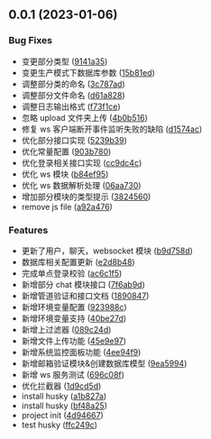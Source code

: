 ## 0.0.1 (2023-01-06)

### Bug Fixes

- 变更部分类型 ([9141a35](https://github.com/ChungQ-make/nest-start/commit/9141a35841fd9aa4cc8dc23da9e13f4b8168f9e9))
- 变更生产模式下数据库参数 ([15b81ed](https://github.com/ChungQ-make/nest-start/commit/15b81ed63bb388961570e8f21213a67ebfce217b))
- 调整部分类的命名 ([3c787ad](https://github.com/ChungQ-make/nest-start/commit/3c787adf2ab6d3e2d64a1202ce68158d2bde7f9f))
- 调整部分文件命名 ([d61a828](https://github.com/ChungQ-make/nest-start/commit/d61a8283a5cc3a4768e67df4be52143b91425004))
- 调整日志输出格式 ([f73f1ce](https://github.com/ChungQ-make/nest-start/commit/f73f1ce8fb299ee79f9d8da1b0ad08e9386e14f6))
- 忽略 upload 文件夹上传 ([4b0b516](https://github.com/ChungQ-make/nest-start/commit/4b0b516c1dcb642a6b7ab071a0ed62ec52529f13))
- 修复 ws 客户端断开事件监听失败的缺陷 ([d1574ac](https://github.com/ChungQ-make/nest-start/commit/d1574ac249beb9a48525b14eb2dee42d5d17fc09))
- 优化部分接口实现 ([5239b39](https://github.com/ChungQ-make/nest-start/commit/5239b398a0c2dcb382eb715cad219c53faf49407))
- 优化常量配置 ([903b780](https://github.com/ChungQ-make/nest-start/commit/903b780b5933c226792b7f09362418b6ee1b9dfc))
- 优化登录相关接口实现 ([cc9dc4c](https://github.com/ChungQ-make/nest-start/commit/cc9dc4cb0ca569ae5ed92c38c7cc4789ca05e4b8))
- 优化 ws 模块 ([b84ef95](https://github.com/ChungQ-make/nest-start/commit/b84ef95e23796e93b68674e438bb1a2e8e8aa3c6))
- 优化 ws 数据解析处理 ([06aa730](https://github.com/ChungQ-make/nest-start/commit/06aa730a8a6099675715a9543b48d282a7efeb9d))
- 增加部分模块的类型提示 ([3824560](https://github.com/ChungQ-make/nest-start/commit/382456095ddd2ad88e6ce540b09cfa4ca0f38677))
- remove js file ([a92a476](https://github.com/ChungQ-make/nest-start/commit/a92a476deac9b2a50d0774fcd6660e5e8bab048c))

### Features

- 更新了用户，聊天，websocket 模块 ([b9d758d](https://github.com/ChungQ-make/nest-start/commit/b9d758db86b3a3c9c87c83695e138fdc2116e283))
- 数据库相关配置更新 ([e2d8b48](https://github.com/ChungQ-make/nest-start/commit/e2d8b48960d57fad5db22e167ea1710e91a5c853))
- 完成单点登录校验 ([ac6c1f5](https://github.com/ChungQ-make/nest-start/commit/ac6c1f56889da909b4b544447ea8fe325532b9a2))
- 新增部分 chat 模块接口 ([7f6ab9d](https://github.com/ChungQ-make/nest-start/commit/7f6ab9d5c9b9c3911a072301db42a9cc501872d5))
- 新增管道验证和接口文档 ([1890847](https://github.com/ChungQ-make/nest-start/commit/1890847d05395d3aa9e43e01ff582ffe0c39b2fb))
- 新增环境变量配置 ([923988c](https://github.com/ChungQ-make/nest-start/commit/923988ccf5c0ea727fa4e74d74b927d8582548f5))
- 新增环境变量支持 ([40be27d](https://github.com/ChungQ-make/nest-start/commit/40be27da44cc9113afa466a0d7638d94cca3954c))
- 新增上过滤器 ([089c24d](https://github.com/ChungQ-make/nest-start/commit/089c24d32b43329387941adc53731754bedce1db))
- 新增文件上传功能 ([45e9e97](https://github.com/ChungQ-make/nest-start/commit/45e9e97987261fe1af24b869d0cc35f7a15393ae))
- 新增系统监控面板功能 ([4ee94f9](https://github.com/ChungQ-make/nest-start/commit/4ee94f99e589aab310c5974736c7089848def017))
- 新增邮箱验证模块&创建数据库模型 ([9ea5994](https://github.com/ChungQ-make/nest-start/commit/9ea599468ed1306d52a5aadebcbab5856ca33c45))
- 新增 ws 服务测试 ([696c08f](https://github.com/ChungQ-make/nest-start/commit/696c08f78a2d01aa6d427bd5bee451f5a408f847))
- 优化拦截器 ([1d9cd5d](https://github.com/ChungQ-make/nest-start/commit/1d9cd5d881ddaef26cf2d24fe1973bfff3529f0e))
- install husky ([a1b827a](https://github.com/ChungQ-make/nest-start/commit/a1b827a93daeeb9558909548d5974d3998f2f478))
- install husky ([bf48a25](https://github.com/ChungQ-make/nest-start/commit/bf48a25a946e7d7d31f04b8b3f8af13bf4484c24))
- project init ([4d94667](https://github.com/ChungQ-make/nest-start/commit/4d94667516a9d22cf5b0499bbe03330c367acc3b))
- test husky ([ffc249c](https://github.com/ChungQ-make/nest-start/commit/ffc249cdf7b9ebf922b0141ccdeeb7dba51a9ef9))
